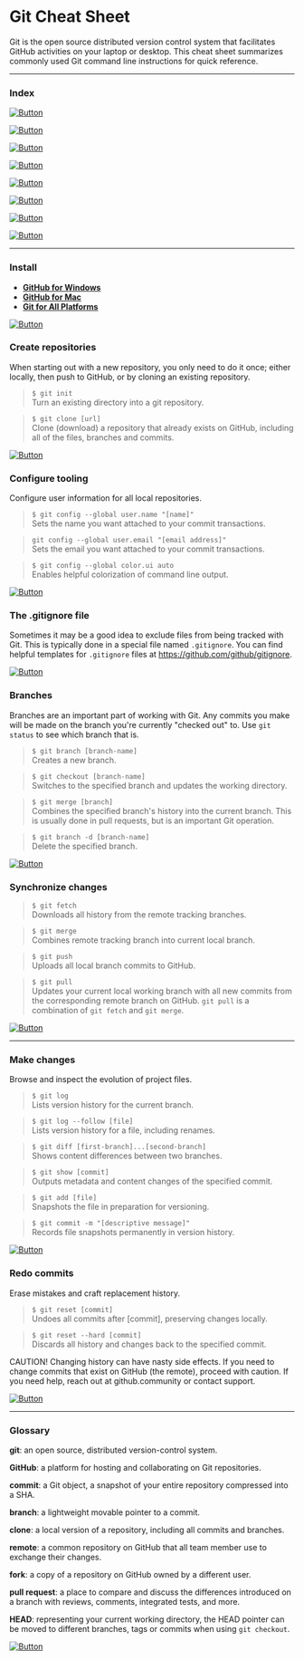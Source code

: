 # Git Cheat Sheet

Git is the open source distributed version control system that facilitates GitHub activities on your laptop or desktop. This cheat sheet summarizes commonly used Git command line instructions for quick reference.

---

<h3 name="index">Index</h3>

[![Button](https://shields.io/badge/Go%20to-Install-black?style=flat)](#install)

[![Button](https://shields.io/badge/Go%20to-Create%20repositories-black?style=flat)](#create-repositories)

[![Button](https://shields.io/badge/Go%20to-Configure%20tooling-black?style=flat)](#configure-tooling)

[![Button](https://shields.io/badge/Go%20to-The%20.gitignore%20file-black?style=flat)](#gitignore)

[![Button](https://shields.io/badge/Go%20to-Branches-black?style=flat)](#branches)

[![Button](https://shields.io/badge/Go%20to-Synchronize%20changes-black?style=flat)](#synchronize-changes)

[![Button](https://shields.io/badge/Go%20to-Make%20changes-black?style=flat)](#make-changes)

[![Button](https://shields.io/badge/Go%20to-Redo%20changes-black?style=flat)](#redo-changes)

---

<h3 name="install">Install</h3>

* [**GitHub for Windows**](https://windows.github.com)<br>
* [**GitHub for Mac**](https://mac.github.com)<br>
* [**Git for All Platforms**](https://git-scm.com)

[![Button](https://shields.io/badge/Go%20to-Index-black?style=flat)](#index)

<h3 name="create-repositories">Create repositories</h3>

When starting out with a new repository, you only need to do it once; either locally, then push to GitHub, or by cloning an existing repository.

> `$ git init`<br>
> Turn an existing directory into a git repository.

> `$ git clone [url]`<br>
> Clone (download) a repository that already exists on GitHub, including all of the files, branches and commits.

[![Button](https://shields.io/badge/Go%20to-Index-black?style=flat)](#index)

<h3 name="configure-tooling">Configure tooling</h3>

Configure user information for all local repositories.

> `$ git config --global user.name "[name]"`<br>
> Sets the name you want attached to your commit transactions.

> `git config --global user.email "[email address]"`<br>
> Sets the email you want attached to your commit transactions.

> `$ git config --global color.ui auto`<br>
> Enables helpful colorization of command line output.

[![Button](https://shields.io/badge/Go%20to-Index-black?style=flat)](#index)

<h3 name="gitignore">The .gitignore file</h3>

Sometimes it may be a good idea to exclude files from being tracked with Git. This is typically done in a special file named `.gitignore`. You can find helpful templates for `.gitignore` files at https://github.com/github/gitignore.

[![Button](https://shields.io/badge/Go%20to-Index-black?style=flat)](#index)

<h3 name="branches">Branches</h3>

Branches are an important part of working with Git. Any commits you make will be made on the branch you're currently "checked out" to. Use `git status` to see which branch that is.

> `$ git branch [branch-name]`<br>
> Creates a new branch.

> `$ git checkout [branch-name]`<br>
> Switches to the specified branch and updates the working directory.

> `$ git merge [branch]`<br>
> Combines the specified branch's history into the current branch. This is usually done in pull requests, but is an important Git operation.

> `$ git branch -d [branch-name]`<br>
> Delete the specified branch.

[![Button](https://shields.io/badge/Go%20to-Index-black?style=flat)](#index)

<h3 name="synchronize-changes">Synchronize changes</h3>

> `$ git fetch`<br>
> Downloads all history from the remote tracking branches.

> `$ git merge`<br>
> Combines remote tracking branch into current local branch.

> `$ git push`<br>
>Uploads all local branch commits to GitHub.

> `$ git pull`<br>
> Updates your current local working branch with all new commits from the corresponding remote branch on GitHub. `git pull` is a combination of `git fetch` and `git merge`.

[![Button](https://shields.io/badge/Go%20to-Index-black?style=flat)](#index)

---

<h3 name="make-changes">Make changes</h3>

Browse and inspect the evolution of project files.

> `$ git log`<br>
> Lists version history for the current branch.

> `$ git log --follow [file]`<br>
> Lists version history for a file, including renames.

> `$ git diff [first-branch]...[second-branch]`<br>
> Shows content differences between two branches.

> `$ git show [commit]`<br>
> Outputs metadata and content changes of the specified commit.

> `$ git add [file]`<br>
> Snapshots the file in preparation for versioning.

> `$ git commit -m "[descriptive message]"`<br>
> Records file snapshots permanently in version history.

[![Button](https://shields.io/badge/Go%20to-Index-black?style=flat)](#index)

<h3 name="redo-commits">Redo commits</h3>

Erase mistakes and craft replacement history.

> `$ git reset [commit]`<br>
> Undoes all commits after [commit], preserving changes locally.

> `$ git reset --hard [commit]`<br>
> Discards all history and changes back to the specified commit.

CAUTION! Changing history can have nasty side effects. If you need to change commits that exist on GitHub (the remote), proceed with caution. If you need help, reach out at github.community or contact support.

[![Button](https://shields.io/badge/Go%20to-Index-black?style=flat)](#index)

---

<h3 name="glossary">Glossary</h3>

**git**: an open source, distributed version-control system.

**GitHub**: a platform for hosting and collaborating on Git repositories.

**commit**: a Git object, a snapshot of your entire repository compressed into a SHA.

**branch**: a lightweight movable pointer to a commit.

**clone**: a local version of a repository, including all commits and branches.

**remote**: a common repository on GitHub that all team member use to exchange their changes.

**fork**: a copy of a repository on GitHub owned by a different user.

**pull request**: a place to compare and discuss the differences introduced on a branch with reviews, comments, integrated tests, and more.

**HEAD**: representing your current working directory, the HEAD pointer can be moved to different branches, tags or commits when using `git checkout`.

[![Button](https://shields.io/badge/Go%20to-Index-black?style=flat)](#index)
